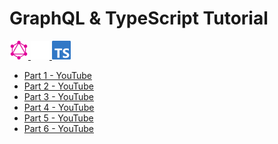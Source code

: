 # GraphQL & TypeScript Tutorial

<a href="https://graphql.org/">
  <img width="30px" height="30px" src="https://raw.githubusercontent.com/willjw3/willjw3/main/icons/graphql.svg" />
</a>
<a href="https://www.prisma.io/">
  <img width="30px" height="30px" src="https://raw.githubusercontent.com/willjw3/willjw3/main/icons/prisma.svg" />
</a>
<a href="https://www.typescriptlang.org/">
  <img width="30px" height="30px" src="https://raw.githubusercontent.com/willjw3/willjw3/main/icons/typescript.svg" />
</a>

- [Part 1 - YouTube](https://youtu.be/NfqDaFN2bnA)
- [Part 2 - YouTube](https://youtu.be/2MBYrIxYU1E)
- [Part 3 - YouTube](https://youtu.be/YudkjAsZJk0)
- [Part 4 - YouTube](https://youtu.be/gt2Z6zAGtc8)
- [Part 5 - YouTube](https://youtu.be/hjQ61H_7YwM)
- [Part 6 - YouTube](https://youtu.be/aqp8B_lekDE)
